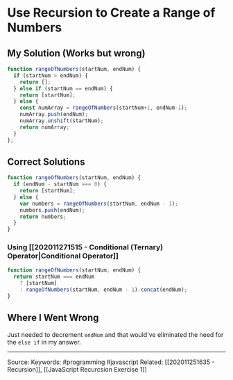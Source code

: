 # Use Recursion to Create a Range of Numbers

## My Solution (Works but wrong)
```js
function rangeOfNumbers(startNum, endNum) {
  if (startNum > endNum) {
    return [];
  } else if (startNum == endNum) {
    return [startNum];
  } else {
    const numArray = rangeOfNumbers(startNum+1, endNum-1);
    numArray.push(endNum);
    numArray.unshift(startNum);
    return numArray;
  }
};
```

## Correct Solutions 
```js
function rangeOfNumbers(startNum, endNum) {
  if (endNum - startNum === 0) {
    return [startNum];
  } else {
    var numbers = rangeOfNumbers(startNum, endNum - 1);
    numbers.push(endNum);
    return numbers;
  }
}
```
### Using [[202011271515 - Conditional (Ternary) Operator|Conditional Operator]]
```js
function rangeOfNumbers(startNum, endNum) {
  return startNum === endNum
    ? [startNum]
    : rangeOfNumbers(startNum, endNum - 1).concat(endNum);
}
```
## Where I Went Wrong
Just needed to decrement `endNum` and that would've eliminated the need for the `else if` in my answer.

---
Source:
Keywords: #programming #javascript 
Related: [[202011251635 - Recursion]], [[JavaScript Recurcsion Exercise 1]]